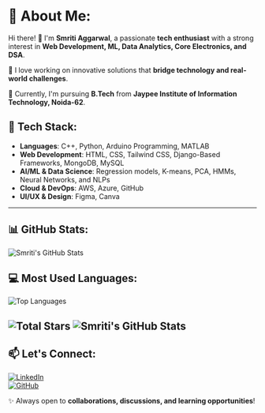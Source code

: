 # 💫 About Me:
Hi there! 👋 I'm **Smriti Aggarwal**, a passionate **tech enthusiast** with a strong interest in **Web Development, ML, Data Analytics, Core Electronics, and DSA**.  

🚀 I love working on innovative solutions that **bridge technology and real-world challenges**.

🔹 Currently, I'm pursuing **B.Tech** from **Jaypee Institute of Information Technology, Noida-62**.   

## 🔧 Tech Stack:
- **Languages**: C++, Python, Arduino Programming, MATLAB  
- **Web Development**: HTML, CSS, Tailwind CSS, Django-Based Frameworks, MongoDB, MySQL  
- **AI/ML & Data Science**: Regression models, K-means, PCA, HMMs, Neural Networks, and NLPs  
- **Cloud & DevOps**: AWS, Azure, GitHub  
- **UI/UX & Design**: Figma, Canva  

---

## 📊 GitHub Stats:
![Smriti's GitHub Stats](https://github-readme-stats.vercel.app/api?username=smritigit1202&include_all_commits=true&show_icons=true&theme=radical)


## 💻 Most Used Languages:
![Top Languages](https://github-readme-stats.vercel.app/api/top-langs/?username=smritigit1202&layout=compact&langs_count=10&theme=radical)  

![Total Stars](https://img.shields.io/github/stars/smritigit1202?style=social)
![Smriti's GitHub Stats](https://your-vercel-app-url/api?username=smritigit1202&include_all_commits=true&show_icons=true&theme=radical)
---

## 📫 Let's Connect:
[![LinkedIn](https://img.shields.io/badge/LinkedIn-0A66C2?style=for-the-badge&logo=linkedin&logoColor=white)](https://www.linkedin.com/in/smriti-aggarwal-94210825a/)  
[![GitHub](https://img.shields.io/badge/GitHub-181717?style=for-the-badge&logo=github&logoColor=white)](https://github.com/smritigit1202)  

✨ Always open to **collaborations, discussions, and learning opportunities**!
